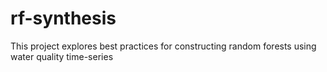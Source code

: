 # rf-synthesis
This project explores best practices for constructing random forests using water quality time-series

